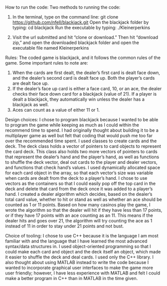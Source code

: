 How to run the code:
Two methods to running the code:
1.	In the terminal, type on the command line:
	git clone https://github.com/nfell/blackjack.git
Open the blackjack folder by typing:
	cd blackjack
Run the executable by typing:
  ./Kleinerperkins

2.	Visit the url submitted and hit “clone or download.” Then hit “download zip,” and open the downloaded blackjack folder and open the executable file named Kleinerperkins

Rules:
The coded game is blackjack, and it follows the common rules of the game. Some important rules to note are:
1.	When the cards are first dealt, the dealer’s first card is dealt face down, and the dealer’s second card is dealt face up. Both the player’s cards are dealt face up.
2.	If the dealer’s face up card is either a face card, 10, or an ace, the dealer checks their face down card for a blackjack (value of 21).  If a player is dealt a blackjack, they automatically win unless the dealer has a blackjack as well.
3.	Aces can count as a value of either 11 or 1. 

Design choices:
I chose to program blackjack because I wanted to be able to program the game while keeping as much as I could within the recommend time to spend. I had originally thought about building it to be a multiplayer game as well but felt that coding that would push me too far over the recommended time spent.
I used classes to create cards and the deck. The deck class holds a vector of pointers to card objects to represent the card deck. This class also holds two more vectors of pointers to cards that represent the dealer’s hand and the player’s hand, as well as functions to shuffle the deck vector, deal out cards to the player and dealer vectors, and functions that check hand’s values. I used dynamically allocated space for each card object in the array, so that each vector’s size was variable when cards are dealt from the deck to a player’s hand. I chose to use vectors as the containers so that I could easily pop off the top card in the deck and delete that card from the deck once it was added to a player’s hand.
I created a dealer algorithm which decides, based on the dealer’s total card value, whether to hit or stand as well as whether an ace should be counted as 1 or 11 points. Based on how many casinos play the game, I wrote the algorithm so that the dealer will hit if they have less than 17 points, or if they have 17 points with an ace counting as an 11. This means if the dealer hits and goes over 21, the algorithm will try counting the ace as 1 instead of 11 in order to stay under 21 points and not bust.

Choice of tooling:
	I chose to use C++ because it is the language I am most familiar with and the language that I have learned the most advanced syntax/data structures in. I used object-oriented programming so that I could make each card and object and the deck itself an object, which made it easier to shuffle the deck and deal cards. I used only the C++ library.
	I also thought about using MATLAB instead to write the code because I wanted to incorporate graphical user interfaces to make the game more user friendly; however, I have less experience with MATLAB and felt I could make a better program in C++ than in MATLAB in the time given.

